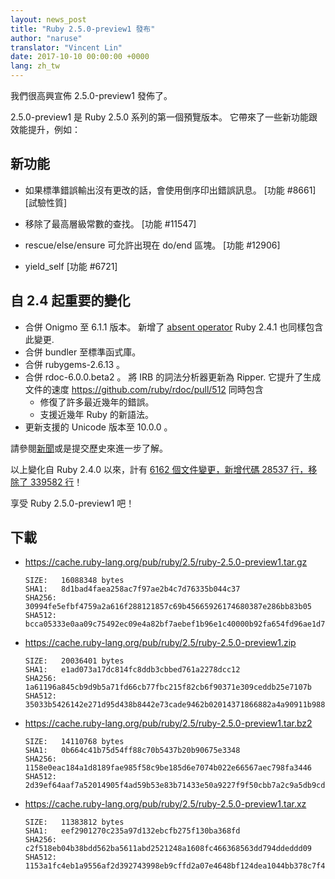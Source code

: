 ```yaml
---
layout: news_post
title: "Ruby 2.5.0-preview1 發布"
author: "naruse"
translator: "Vincent Lin"
date: 2017-10-10 00:00:00 +0000
lang: zh_tw
---
```


我們很高興宣佈 2.5.0-preview1 發佈了。

2.5.0-preview1 是 Ruby 2.5.0 系列的第一個預覽版本。
它帶來了一些新功能跟效能提升，例如：

## 新功能

* 如果標準錯誤輸出沒有更改的話，會使用倒序印出錯誤訊息。
  [功能 #8661] [試驗性質]

* 移除了最高層級常數的查找。  [功能 #11547]

* rescue/else/ensure 可允許出現在 do/end 區塊。  [功能 #12906]

* yield\_self [功能 #6721]

## 自 2.4 起重要的變化

* 合併 Onigmo 至 6.1.1 版本。
  新增了 [absent operator](https://github.com/k-takata/Onigmo/issues/87)
  Ruby 2.4.1 也同樣包含此變更.
* 合併 bundler 至標準函式庫。
* 合併 rubygems-2.6.13 。
* 合併 rdoc-6.0.0.beta2 。
  將 IRB 的詞法分析器更新為 Ripper.
  它提升了生成文件的速度
  https://github.com/ruby/rdoc/pull/512
  同時包含
  * 修復了許多最近幾年的錯誤。
  * 支援近幾年 Ruby 的新語法。
* 更新支援的 Unicode 版本至 10.0.0 。

請參閱[新聞](https://github.com/ruby/ruby/blob/v2_5_0_preview1/NEWS)或是提交歷史來進一步了解。

以上變化自 Ruby 2.4.0 以來，計有 [6162 個文件變更，新增代碼 28537 行，移除了 339582 行](https://github.com/ruby/ruby/compare/v2_4_0...v2_5_0_preview1)！

享受 Ruby 2.5.0-preview1 吧！

## 下載

* <https://cache.ruby-lang.org/pub/ruby/2.5/ruby-2.5.0-preview1.tar.gz>

      SIZE:   16088348 bytes
      SHA1:   8d1bad4faea258ac7f97ae2b4c7d76335b044c37
      SHA256: 30994fe5efbf4759a2a616f288121857c69b45665926174680387e286bb83b05
      SHA512: bcca05333e0aa09c75492ec09e4a82bf7aebef1b96e1c40000b92fa654fd96ae1d70e4f92ecf619b199cba73d754be6c6d97fc488d1e47831bc671f64ce0ab6d

* <https://cache.ruby-lang.org/pub/ruby/2.5/ruby-2.5.0-preview1.zip>

      SIZE:   20036401 bytes
      SHA1:   e1ad073a17dc814fc8ddb3cbbed761a2278dcc12
      SHA256: 1a61196a845cb9d9b5a71fd66cb77fbc215f82cb6f90371e309ceddb25e7107b
      SHA512: 35033b5426142e271d95d438b8442e73cade9462b02014371866882a4a90911b98805b7199b15bedc9847fd2560e211f015fa09b0b1d9efc31a947e41e088b30

* <https://cache.ruby-lang.org/pub/ruby/2.5/ruby-2.5.0-preview1.tar.bz2>

      SIZE:   14110768 bytes
      SHA1:   0b664c41b75d54ff88c70b5437b20b90675e3348
      SHA256: 1158e0eac184a1d8189fae985f58c9be185d6e7074b022e66567aec798fa3446
      SHA512: 2d39ef64aaf7a52014905f4ad59b53e83b71433e50a9227f9f50cbb7a2c9a5db9cd69fa7dbe01234819f7edd2216b3d915f21676f07d12bb5f0f3276358bce7f

* <https://cache.ruby-lang.org/pub/ruby/2.5/ruby-2.5.0-preview1.tar.xz>

      SIZE:   11383812 bytes
      SHA1:   eef2901270c235a97d132ebcfb275f130ba368fd
      SHA256: c2f518eb04b38bdd562ba5611abd2521248a1608fc466368563dd794ddeddd09
      SHA512: 1153a1fc4eb1a9556af2d392743998eb9cffd2a07e4648bf124dea1044bb378c7f4534dd87c0d30563ec438d2995ba1832faaaf4261db5d0840ca32ae7ea65d9

